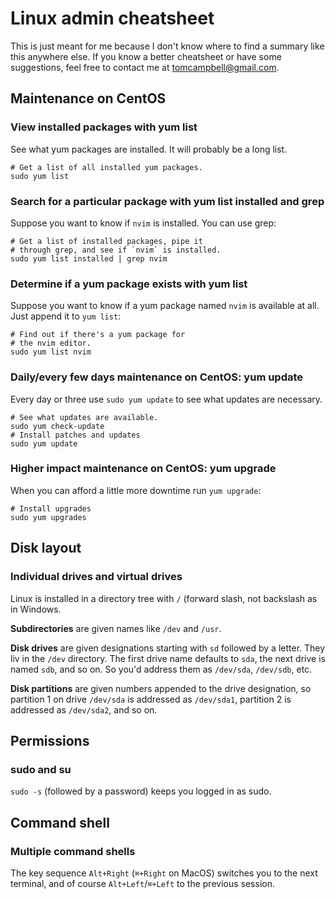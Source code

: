 # Linux admin cheatsheet

This is just meant for me because I don't know where to find a summary like this
anywhere else. If you know a better cheatsheet or have some suggestions, feel 
free to contact me at tomcampbell@gmail.com.

## Maintenance on CentOS

### View installed packages with yum list

See what yum packages are installed.
It will probably be a long list.

```
# Get a list of all installed yum packages.
sudo yum list
```

### Search for a particular package with yum list installed and grep

Suppose you want to know if `nvim` is installed.
You can use grep:

```
# Get a list of installed packages, pipe it
# through grep, and see if `nvim` is installed.
sudo yum list installed | grep nvim
```

### Determine if a yum package exists with yum list

Suppose you want to know if a yum package named `nvim` is
available at all. Just append it to `yum list`:

```
# Find out if there's a yum package for
# the nvim editor.
sudo yum list nvim
```

### Daily/every few days maintenance on CentOS: yum update

Every day or three use `sudo yum update` to see what
updates are necessary.

```
# See what updates are available.
sudo yum check-update
# Install patches and updates
sudo yum update
```

### Higher impact maintenance on CentOS: yum upgrade

When you can afford a little more downtime run `yum upgrade`:

```
# Install upgrades
sudo yum upgrades
```

## Disk layout

### Individual drives and virtual drives

Linux is installed in a directory tree with `/` (forward slash, not backslash as in Windows.

**Subdirectories** are given names like `/dev` and `/usr`. 

**Disk drives** are given designations starting with `sd` followed by a letter. They liv in the `/dev` directory.
The first drive name defaults to `sda`, the next drive is named `sdb`, and so on. So you'd address them
as `/dev/sda`, `/dev/sdb`, etc.

**Disk partitions** are given numbers appended to the drive designation, 
so partition 1 on drive `/dev/sda` is addressed as `/dev/sda1`, partition 2 is addressed
as `/dev/sda2`, and so on.

## Permissions

### sudo and su

`sudo -s` (followed by a password) keeps you logged in as sudo.

## Command shell

### Multiple command shells

The key sequence `Alt+Right` (`⌘+Right` on MacOS) switches you to the next terminal, 
and of course `Alt+Left`/`⌘+Left` to the previous session.
